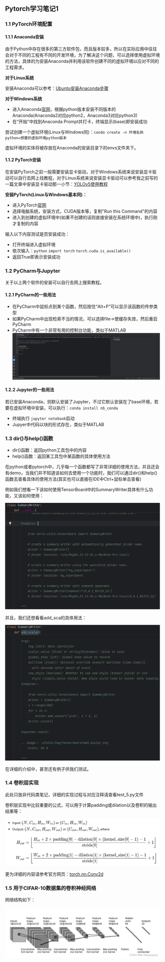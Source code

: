 ## Pytorch学习笔记1

### 1.1 PyTorch环境配置

#### 1.1.1 Anaconda安装

由于Python中存在很多的第三方软件包，而且版本较多，所以在实际应用中往往会对于不同的工程有不同的开发环境，为了解决这个问题，可以选择使用虚拟环境的方法，具体的为安装Anaconda并利用该软件创建不同的虚拟环境以应对不同的工程需求。

**对于Linux系统**

安装Anaconda可以参考：[Ubuntu安装Anaconda步骤](https://blog.csdn.net/KRISNAT/article/details/124041869)

**对于Windows系统**

* 进入Anaconda[官网](https://repo.anaconda.com)，根据python版本安装不同版本的Anaconda(Anaconda2对应python2，Anaconda3对应python3)
* 在“开始”中找到Anaconda Prompt并打卡，终端显示(base)即安装成功

尝试创建一个虚拟环境(Linux与Windows同)：`conda create -n 环境名称 python=想要的虚拟环境python版本`

虚拟环境的实体将被存放在Anaconda的安装目录下的envs文件夹下。

#### 1.1.2 PyTorch安装

在安装PyTorch之前一般需要安装显卡驱动，对于Windows系统来说安装显卡驱动可以自行去网上找教程，对于Linux系统来说安装显卡驱动可以参考我之前写的一篇文章中安装显卡驱动那一小节：[YOLOv5使用教程](https://xiaozan-hust.github.io/2024/08/17/%E6%8A%80%E6%9C%AF%E7%AC%94%E8%AE%B0-YOLOv5%E4%BD%BF%E7%94%A8%E6%95%99%E7%A8%8B/)

**安装PyTorch(Linux与Windows基本同)：**

* 进入PyTorch[官网](https://pytorch.org/get-started/locally/)
* 选择电脑系统，安装方式，CUDA版本等，复制"Run this Command"的内容
* 进入到创建的虚拟环境中(如果不创建的话则直接安装在系统环境中)，执行刚才复制的内容

输入以下内容测试是否安装成功：

* 打开终端进入虚拟环境
* 依次输入：`python`  `import torch`   `torch.cuda.is_available()`
* 返回True即表示安装成功

### 1.2 PyCharm与Jupyter

关于以上两个软件的安装可以自行去网上搜索教程。

#### 1.2.1 PyCharm的一些用法

* 在PyCharm中鼠标点到某个函数，然后按住“Alt+P”可以显示该函数的传参类型
* 如果PyCharm中出现检索不当的情况，可以选择file->使缓存失效，然后重启PyCharm
* PyCharm中有一个非常有用的控制台功能，类似于MATLAB ![python控制台](imgs/01.png)

#### 1.2.2 Jupyter的一些用法

若已安装Anaconda，则默认安装了Jupyter，不过它默认安装在了base环境，若要在虚拟环境中安装，可以执行：`conda install nb_conda`

* 终端执行 `jupyter notebook`启动
* Jupyer中代码以块的形式存在，类似于MATLAB

### 1.3 dir()与help()函数

* dir()函数：返回python工具包中的内容
* help()函数：返回某工具包中某函数的具体使用方法

在python或者pytorch中，几乎每一个函数都写了非常详细的使用方法，并且还会有demo，当我们并不知道该如何去使用一个功能时，我们可以通过dir()和help()函数去查看具体的使用方法(其实也可以直接在IDE中Ctrl+鼠标单击查看)

例如我们想看一下该如何使用TensorBoard中的SummaryWriter具体有什么功能，又该如何使用：

![SummaryWriter](imgs/02.png)

并且，我们还想看看add_sca的具体用法：

![add_scalar](imgs/03.png)

在详细的介绍中，甚至还有例子供我们测试。

### 1.4 卷积层实现

此处只放非代码类笔记，详细的实现过程与对应注释请查看test_5.py文件

卷积层实现中比较重要的公式，可以用于计算padding或dilation以及卷积的输出结果等：

![conv2d](imgs/04.png)

更为详细的内容请参考官方网页：[torch.nn.Conv2d](https://docs.pytorch.org/docs/stable/generated/torch.nn.Conv2d.html#torch.nn.Conv2d)

### 1.5 用于CIFAR-10数据集的卷积神经网络

网络结构如下：

![CRFAR-10](imgs/05.png)
